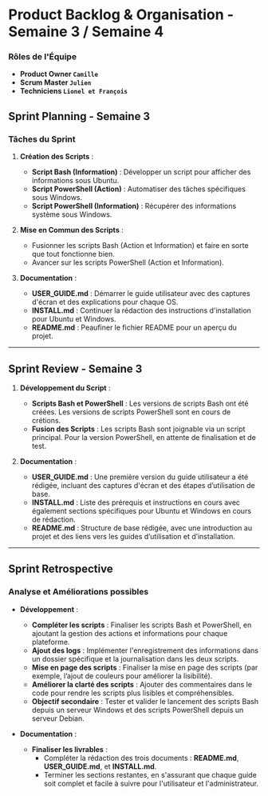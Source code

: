 # **Product Backlog & Organisation - Semaine 3 / Semaine 4**

### **Rôles de l'Équipe**
- **Product Owner ``Camille``**
- **Scrum Master ``Julien``**
- **Techniciens ``Lionel et François``**

## **Sprint Planning - Semaine 3**

### **Tâches du Sprint**
1. **Création des Scripts** :
   - **Script Bash (Information)** : Développer un script pour afficher des informations sous Ubuntu.
   - **Script PowerShell (Action)** : Automatiser des tâches spécifiques sous Windows.
   - **Script PowerShell (Information)** : Récupérer des informations système sous Windows.
   
2. **Mise en Commun des Scripts** :
   - Fusionner les scripts Bash (Action et Information) et faire en sorte que tout fonctionne bien.
   - Avancer sur les scripts PowerShell (Action et Information).

3. **Documentation** :
   - **USER_GUIDE.md** : Démarrer le guide utilisateur avec des captures d'écran et des explications pour chaque OS.
   - **INSTALL.md** : Continuer la rédaction des instructions d'installation pour Ubuntu et Windows.
   - **README.md** : Peaufiner le fichier README pour un aperçu du projet.

---

## **Sprint Review - Semaine 3**

1. **Développement du Script** :
   - **Scripts Bash et PowerShell** : Les versions de scripts Bash ont été créées. Les versions de scripts PowerShell sont en cours de crétions.
   - **Fusion des Scripts** : Les scripts Bash sont joignable via un script principal. Pour la version PowerShell, en attente de finalisation et de test.

2. **Documentation** :
   - **USER_GUIDE.md** : Une première version du guide utilisateur a été rédigée, incluant des captures d'écran et des étapes d’utilisation de base.
   - **INSTALL.md** : Liste des prérequis et instructions en cours avec également sections spécifiques pour Ubuntu et Windows en cours de rédaction.
   - **README.md** : Structure de base rédigée, avec une introduction au projet et des liens vers les guides d’utilisation et d’installation.

---

## **Sprint Retrospective**

### **Analyse et Améliorations possibles**

- **Développement** :
   - **Compléter les scripts** : Finaliser les scripts Bash et PowerShell, en ajoutant la gestion des actions et informations pour chaque plateforme.
   - **Ajout des logs** : Implémenter l'enregistrement des informations dans un dossier spécifique et la journalisation dans les deux scripts.
   - **Mise en page des scripts** : Finaliser la mise en page des scripts (par exemple, l’ajout de couleurs pour améliorer la lisibilité).
   - **Améliorer la clarté des scripts** : Ajouter des commentaires dans le code pour rendre les scripts plus lisibles et compréhensibles.
   - **Objectif secondaire** : Tester et valider le lancement des scripts Bash depuis un serveur Windows et des scripts PowerShell depuis un serveur Debian.

- **Documentation** :
   - **Finaliser les livrables** :
     - Compléter la rédaction des trois documents : **README.md**, **USER_GUIDE.md**, et **INSTALL.md**. 
     - Terminer les sections restantes, en s'assurant que chaque guide soit complet et facile à suivre pour l'utilisateur et l'administrateur.
